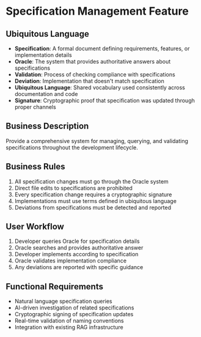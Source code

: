 # Specification Management Feature

## Ubiquitous Language
- **Specification**: A formal document defining requirements, features, or implementation details
- **Oracle**: The system that provides authoritative answers about specifications
- **Validation**: Process of checking compliance with specifications
- **Deviation**: Implementation that doesn't match specification
- **Ubiquitous Language**: Shared vocabulary used consistently across documentation and code
- **Signature**: Cryptographic proof that specification was updated through proper channels

## Business Description
Provide a comprehensive system for managing, querying, and validating specifications throughout the development lifecycle.

## Business Rules
1. All specification changes must go through the Oracle system
2. Direct file edits to specifications are prohibited
3. Every specification change requires a cryptographic signature
4. Implementations must use terms defined in ubiquitous language
5. Deviations from specifications must be detected and reported

## User Workflow
1. Developer queries Oracle for specification details
2. Oracle searches and provides authoritative answer
3. Developer implements according to specification
4. Oracle validates implementation compliance
5. Any deviations are reported with specific guidance

## Functional Requirements
- Natural language specification queries
- AI-driven investigation of related specifications
- Cryptographic signing of specification updates
- Real-time validation of naming conventions
- Integration with existing RAG infrastructure